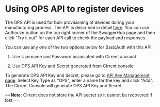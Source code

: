﻿# Using OPS API to register devices

The OPS API is used for bulk provisioning of devices during your manufacturing process. The API is described in detail  [here](https://app.swaggerhub.com/apis/Cirrent/api-ops/1.0.0-oas3). You can use Authorize button on the top right corner of the SwaggerHub page and then click "Try it out" for each API call to check the payload and responses.

You can use any one of the two options below for BasicAuth with this API:

1. Use Username and Password associated with Cirrent account

2. Use OPS API Key and Secret generated from Cirrent console

To generate OPS API Key and Secret, please go to  [API Key Management page](https://go.cirrent.com/management/api-key). Select Key Type as "OPS", enter a name for the key and click "Add". The Cirrent Console will generate OPS API Key and Secret.

==**Note:**  Cirrent does not store the API secret so it cannot be recovered if lost.==

